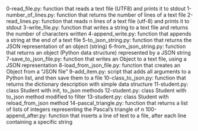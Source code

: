 0-read_file.py: function that reads a text file (UTF8) and prints it to stdout
1-number_of_lines.py: function that returns the number of lines of a text file
2-read_lines.py: function that reads n lines of a text file (utf-8) and prints it to stdout
3-write_file.py: function that writes a string to a text file and returns the number of characters written
4-append_write.py: function that appends a string at the end of a text file
5-to_json_string.py: function that returns the JSON representation of an object (string)
6-from_json_string.py: function that returns an object (Python data structure) represented by a JSON string
7-save_to_json_file.py: function that writes an Object to a text file, using a JSON representation
8-load_from_json_file.py: function that creates an Object from a “JSON file”
9-add_item.py: script that adds all arguments to a Python list, and then save them to a file
10-class_to_json.py: function that returns the dictionary description with simple data structure
11-student.py: class Student with init, to_json methods
12-student.py: class Student with to_json method modified to filter
13-student.py: class Student with reload_from_json method
14-pascal_triangle.py: function that returns a list of lists of integers representing the Pascal’s triangle of n
100-append_after.py: function that inserts a line of text to a file, after each line containing a specific string
